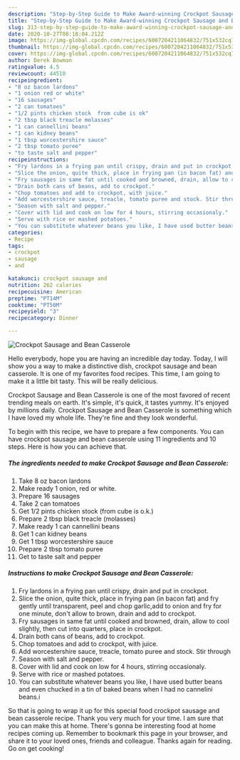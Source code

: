 ```yaml
---
description: "Step-by-Step Guide to Make Award-winning Crockpot Sausage and Bean Casserole"
title: "Step-by-Step Guide to Make Award-winning Crockpot Sausage and Bean Casserole"
slug: 313-step-by-step-guide-to-make-award-winning-crockpot-sausage-and-bean-casserole
date: 2020-10-27T08:18:04.212Z
image: https://img-global.cpcdn.com/recipes/6007204211064832/751x532cq70/crockpot-sausage-and-bean-casserole-recipe-main-photo.jpg
thumbnail: https://img-global.cpcdn.com/recipes/6007204211064832/751x532cq70/crockpot-sausage-and-bean-casserole-recipe-main-photo.jpg
cover: https://img-global.cpcdn.com/recipes/6007204211064832/751x532cq70/crockpot-sausage-and-bean-casserole-recipe-main-photo.jpg
author: Derek Bowman
ratingvalue: 4.5
reviewcount: 44510
recipeingredient:
- "8 oz bacon lardons"
- "1 onion red or white"
- "16 sausages"
- "2 can tomatoes"
- "1/2 pints chicken stock  from cube is ok"
- "2 tbsp black treacle molasses"
- "1 can cannellini beans"
- "1 can kidney beans"
- "1 tbsp worcestershire sauce"
- "2 tbsp tomato puree"
- "to taste salt and pepper"
recipeinstructions:
- "Fry lardons in a frying pan until crispy, drain and put in crockpot."
- "Slice the onion, quite thick, place in frying pan (in bacon fat) and fry gently until transparent, peel and chop garlic,add to onion and fry for one minute, don&#39;t allow to brown, drain and add to crockpot."
- "Fry sausages in same fat until cooked and browned, drain, allow to cool slightly, then cut into quarters, place in crockpot."
- "Drain both cans of beans, add to crockpot."
- "Chop tomatoes and add to crockpot, with juice."
- "Add worcestershire sauce, treacle, tomato puree and stock. Stir through"
- "Season with salt and pepper."
- "Cover with lid and cook on low for 4 hours, stirring occasionaly."
- "Serve with rice or mashed potatoes."
- "You can substitute whatever beans you like, I have used butter beans and even chucked in a tin of baked beans when I had no cannelini beans.i"
categories:
- Recipe
tags:
- crockpot
- sausage
- and

katakunci: crockpot sausage and 
nutrition: 262 calories
recipecuisine: American
preptime: "PT14M"
cooktime: "PT50M"
recipeyield: "3"
recipecategory: Dinner

---
```



![Crockpot Sausage and Bean Casserole](https://img-global.cpcdn.com/recipes/6007204211064832/751x532cq70/crockpot-sausage-and-bean-casserole-recipe-main-photo.jpg)

Hello everybody, hope you are having an incredible day today. Today, I will show you a way to make a distinctive dish, crockpot sausage and bean casserole. It is one of my favorites food recipes. This time, I am going to make it a little bit tasty. This will be really delicious.

Crockpot Sausage and Bean Casserole is one of the most favored of recent trending meals on earth. It's simple, it's quick, it tastes yummy. It's enjoyed by millions daily. Crockpot Sausage and Bean Casserole is something which I have loved my whole life. They're fine and they look wonderful.




To begin with this recipe, we have to prepare a few components. You can have crockpot sausage and bean casserole using 11 ingredients and 10 steps. Here is how you can achieve that.

<!--inarticleads1-->

##### The ingredients needed to make Crockpot Sausage and Bean Casserole:

1. Take 8 oz bacon lardons
1. Make ready 1 onion, red or white.
1. Prepare 16 sausages
1. Take 2 can tomatoes
1. Get 1/2 pints chicken stock  (from cube is o.k.)
1. Prepare 2 tbsp black treacle (molasses)
1. Make ready 1 can cannellini beans
1. Get 1 can kidney beans
1. Get 1 tbsp worcestershire sauce
1. Prepare 2 tbsp tomato puree
1. Get to taste salt and pepper




<!--inarticleads2-->

##### Instructions to make Crockpot Sausage and Bean Casserole:

1. Fry lardons in a frying pan until crispy, drain and put in crockpot.
1. Slice the onion, quite thick, place in frying pan (in bacon fat) and fry gently until transparent, peel and chop garlic,add to onion and fry for one minute, don&#39;t allow to brown, drain and add to crockpot.
1. Fry sausages in same fat until cooked and browned, drain, allow to cool slightly, then cut into quarters, place in crockpot.
1. Drain both cans of beans, add to crockpot.
1. Chop tomatoes and add to crockpot, with juice.
1. Add worcestershire sauce, treacle, tomato puree and stock. Stir through
1. Season with salt and pepper.
1. Cover with lid and cook on low for 4 hours, stirring occasionaly.
1. Serve with rice or mashed potatoes.
1. You can substitute whatever beans you like, I have used butter beans and even chucked in a tin of baked beans when I had no cannelini beans.i




So that is going to wrap it up for this special food crockpot sausage and bean casserole recipe. Thank you very much for your time. I am sure that you can make this at home. There's gonna be interesting food at home recipes coming up. Remember to bookmark this page in your browser, and share it to your loved ones, friends and colleague. Thanks again for reading. Go on get cooking!
